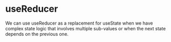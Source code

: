 # useReducer

We can use useReducer as a replacement for useState when we have complex state logic that involves multiple sub-values or when the next state depends on the previous one.
